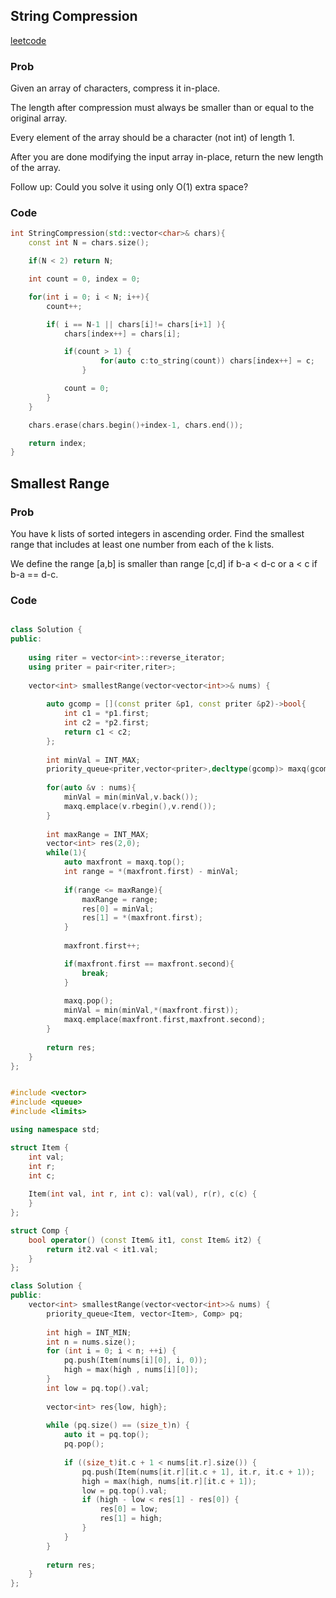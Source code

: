 ##  String Compression

[leetcode](https://leetcode.com/problems/string-compression/)


### Prob

Given an array of characters, compress it in-place.

The length after compression must always be smaller than or equal to the original array.

Every element of the array should be a character (not int) of length 1.

After you are done modifying the input array in-place, return the new length of the array.

 
Follow up:
Could you solve it using only O(1) extra space?


### Code

```cpp
int StringCompression(std::vector<char>& chars){
	const int N = chars.size();

	if(N < 2) return N;

	int count = 0, index = 0;

	for(int i = 0; i < N; i++){
		count++;

		if( i == N-1 || chars[i]!= chars[i+1] ){
			chars[index++] = chars[i];

			if(count > 1) {
                    for(auto c:to_string(count)) chars[index++] = c;
                }

			count = 0;
		}
	}

	chars.erase(chars.begin()+index-1, chars.end());

	return index;
}
```


## Smallest Range

### Prob

You have k lists of sorted integers in ascending order. Find the smallest range that includes at least one number from each of the k lists.

We define the range [a,b] is smaller than range [c,d] if b-a < d-c or a < c if b-a == d-c.

### Code

```cpp

class Solution {
public:
    
    using riter = vector<int>::reverse_iterator;
    using priter = pair<riter,riter>;
    
    vector<int> smallestRange(vector<vector<int>>& nums) {
        
        auto gcomp = [](const priter &p1, const priter &p2)->bool{
            int c1 = *p1.first;
            int c2 = *p2.first;
            return c1 < c2;
        };
             
        int minVal = INT_MAX;
        priority_queue<priter,vector<priter>,decltype(gcomp)> maxq(gcomp);
        
        for(auto &v : nums){
            minVal = min(minVal,v.back());
            maxq.emplace(v.rbegin(),v.rend());
        }
        
        int maxRange = INT_MAX;
        vector<int> res(2,0);
        while(1){
            auto maxfront = maxq.top();
            int range = *(maxfront.first) - minVal;
            
            if(range <= maxRange){
                maxRange = range;
                res[0] = minVal;
                res[1] = *(maxfront.first);
            }
                        
            maxfront.first++;

            if(maxfront.first == maxfront.second){
                break;
            }
            
            maxq.pop();
            minVal = min(minVal,*(maxfront.first));
            maxq.emplace(maxfront.first,maxfront.second);
        }
        
        return res;
    }
};
```
```cpp

#include <vector>
#include <queue>
#include <limits>

using namespace std;

struct Item {
    int val;
    int r;
    int c;
    
    Item(int val, int r, int c): val(val), r(r), c(c) {
    }
};

struct Comp {
    bool operator() (const Item& it1, const Item& it2) {
        return it2.val < it1.val;
    }
};

class Solution {
public:
    vector<int> smallestRange(vector<vector<int>>& nums) {
        priority_queue<Item, vector<Item>, Comp> pq;
        
        int high = INT_MIN;
        int n = nums.size();
        for (int i = 0; i < n; ++i) {
            pq.push(Item(nums[i][0], i, 0));
            high = max(high , nums[i][0]);
        }
        int low = pq.top().val;
        
        vector<int> res{low, high};
        
        while (pq.size() == (size_t)n) {
            auto it = pq.top();
            pq.pop();
            
            if ((size_t)it.c + 1 < nums[it.r].size()) {
                pq.push(Item(nums[it.r][it.c + 1], it.r, it.c + 1));
                high = max(high, nums[it.r][it.c + 1]);
                low = pq.top().val;
                if (high - low < res[1] - res[0]) {
                    res[0] = low;
                    res[1] = high;
                }
            }
        }
        
        return res;
    }
};
```